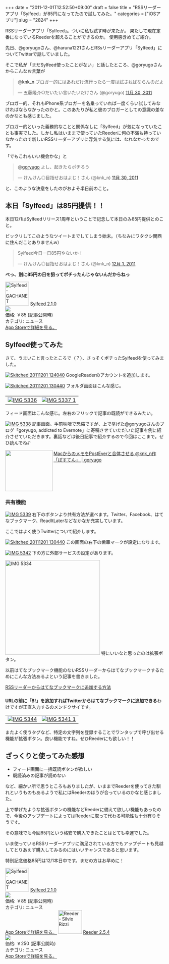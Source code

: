 +++
date = "2011-12-01T12:52:50+09:00"
draft = false
title = "RSSリーダーアプリ「Sylfeed」が85円になってたので試してみた。"
categories = ["iOSアプリ"]
slug = "2824"
+++

RSSリーダーアプリ「Sylfeed」。ついに私も試す時が来たか。
果たして現在定番になっているReederを超えることができるのか。
使用感含めてご紹介。<!--more-->

先日、@goryugoさん、@haruna1221さんとRSsリーダーアプリ「Sylfeed」についてTwitterで話していました。

そこで私が「まだSylfeed使ったことがない」と話したところ、@goryugoさんからこんなお言葉が

<blockquote class="twitter-tweet" data-in-reply-to="141915342678142976" lang="ja"><p>@<a href="https://twitter.com/knk_n">knk_n</a> ブロガー的にはあれだけ流行ったら一度は試さねばならんのだよ</p>&mdash; 五藤隆介○だいたい言いたいだけさん (@goryugo) <a href="https://twitter.com/goryugo/status/141915560102473728" data-datetime="2011-11-30T16:24:40+00:00">11月 30, 2011</a></blockquote>

ブロガー的、それもiPhone系ブロガーを名乗っていれば一度くらい試してみなければならなかったのかと。このあたりが私と彼のブロガーとしての意識の差なのかなとも感じました。

ブロガー的といった義務的なことと関係なしに「Sylfeed」が気になっていたことも事実でした。しかし私はいままで使っていたReederに何の不満も持っていなかったので新しいRSSリーダーアプリに浮気する気には、なれなかったのです。

「でもこれもいい機会かな」と

<blockquote class="twitter-tweet" data-in-reply-to="141917100993290240" lang="ja"><p>@<a href="https://twitter.com/goryugo">goryugo</a> よし、起きたらポチろう</p>&mdash; けんけん◎目指せおはよじ！さん (@knk_n) <a href="https://twitter.com/knk_n/status/141920096401637376" data-datetime="2011-11-30T16:42:42+00:00">11月 30, 2011</a></blockquote>

と、このような決意をしたのがおよそ半日前のこと。
<h2>本日「Sylfeed」は85円提供！！</h2>
本日12/1はSylfeedリリース1周年ということで記念して本日のみ85円提供とのこと。

ビックリしてこのようなツイートまでしてしまう始末。（ちなみにワタクシ関西に住んだことありませんw）

<blockquote class="twitter-tweet" lang="ja"><p>Sylfeed今日一日85円やないか！</p>&mdash; けんけん◎目指せおはよじ！さん (@knk_n) <a href="https://twitter.com/knk_n/status/142065978333859840" data-datetime="2011-12-01T02:22:23+00:00">12月 1, 2011</a></blockquote>

<strong>べっ、別に85円の日を狙ってポチったんじゃないんだからねっ</strong>

<a href="http://itunes.apple.com/jp/app/sylfeed/id403879490?mt=8&uo=4" target="new"><img class="appstorehelper_appicn" width="75" height="75" src="http://a1.mzstatic.com/us/r1000/092/Purple/c4/86/d2/mzl.jqagjksu.tif" alt="Sylfeed - GACHANET"></a>
<a href="http://itunes.apple.com/jp/app/sylfeed/id403879490?mt=8&uo=4" target="new">Sylfeed 2.1.0</a><br>
<a href="http://itunes.apple.com/jp/app/sylfeed/id403879490?mt=8&uo=4" target="itunes_store"><img class="appstorehelper_icn" src="http://ax.phobos.apple.com.edgesuite.net/ja_jp/images/web/linkmaker/badge_appstore-sm.gif" ></a><br>
価格: &#65509;85 (記事公開時)<br>
カテゴリ: ニュース<br>
<a href="http://itunes.apple.com/jp/app/sylfeed/id403879490?mt=8&uo=4" target="new">App Storeで詳細を見る。</a>

<h2>Sylfeed使ってみた</h2>
さて、うまいこと言ったところで（？）、さっそくポチったSylfeedを使ってみました。
<p></p>
<a href="http://knk-n.com.s3-website-ap-northeast-1.amazonaws.com/images/2011/12/skitched-20111201-124040.png" title="Skitched 20111201 124040"><img src="http://knk-n.com.s3-website-ap-northeast-1.amazonaws.com/images/2011/12/skitched-20111201-124040.png" alt="Skitched 20111201 124040" title="skitched-20111201-124040.png" /></a>
GoogleReaderのアカウントを追加します。
<p></p>
<a href="http://knk-n.com.s3-website-ap-northeast-1.amazonaws.com/images/2011/12/skitched-20111201-130440.png" title="Skitched 20111201 130440"><img src="http://knk-n.com.s3-website-ap-northeast-1.amazonaws.com/images/2011/12/skitched-20111201-130440.png" alt="Skitched 20111201 130440" title="skitched-20111201-130440.png" /></a>
フォルダ画面はこんな感じ。
<h3></h3>
<table>
<tr>
<td><a href="http://knk-n.com.s3-website-ap-northeast-1.amazonaws.com/images/2011/12/IMG_5336.png" title="IMG 5336"><img src="http://knk-n.com.s3-website-ap-northeast-1.amazonaws.com/images/2011/12/IMG_5336.png" alt="IMG 5336" title="IMG_5336.png" /></a>
</td>
<td>
<a href="http://knk-n.com.s3-website-ap-northeast-1.amazonaws.com/images/2011/12/IMG_5337-1.png" title="IMG 5337 1"><img src="http://knk-n.com.s3-website-ap-northeast-1.amazonaws.com/images/2011/12/IMG_5337-1.png" alt="IMG 5337 1" title="IMG_5337-1.png" /></a>
</td>
</tr>
</table>
フィード画面はこんな感じ。左右のフリックで記事の既読ができるみたい。
<p></p>
<a href="http://knk-n.com.s3-website-ap-northeast-1.amazonaws.com/images/2011/12/IMG_5338.png" title="IMG 5338"><img src="http://knk-n.com.s3-website-ap-northeast-1.amazonaws.com/images/2011/12/IMG_5338.png" alt="IMG 5338" title="IMG_5338.png" /></a>
記事画面。手前味噌で恐縮ですが、上で挙げた@goryugoさんのブログ「goryugo, addicted to Evernote」に寄稿させていただいた記事を例に紹介させていただきます。裏話などは後日記事で紹介するので今回はここまで。ぜひ読んでね♪
<p></p>
<table width="100%"><a href="http://goryugo.com/20111130/knk_n_evernote/" target="_blank"><img class="alignleft" align="left" border="0" src="http://capture.heartrails.com/150x130/shadow?http://goryugo.com/20111130/knk_n_evernote/" alt="" width="150" height="130" /></a><a href="http://goryugo.com/20111130/knk_n_evernote/" target="_blank">MacからのメモをPostEverと合体させる @knk_n作「ぽすてん」 | goryugo</a><a href="http://b.hatena.ne.jp/entry/http://goryugo.com/20111130/knk_n_evernote/" target="_blank"><img border="0" src="http://b.hatena.ne.jp/entry/image/http://goryugo.com/20111130/knk_n_evernote/" alt="" /></a></table>

<h3>共有機能</h3>
<a href="http://knk-n.com.s3-website-ap-northeast-1.amazonaws.com/images/2011/12/IMG_5339.png" title="IMG 5339"><img src="http://knk-n.com.s3-website-ap-northeast-1.amazonaws.com/images/2011/12/IMG_5339.png" alt="IMG 5339" title="IMG_5339.png" /></a>
右下のボタンより共有方法が選べます。Twitter、Facebook、はてなブックマーク、ReadItLaterなどなかなか充実しています。

ここではよく使うTwitterについて紹介します。

<a href="http://knk-n.com.s3-website-ap-northeast-1.amazonaws.com/images/2011/12/skitched-20111201-130440.png" title="Skitched 20111201 130440"><img src="http://knk-n.com.s3-website-ap-northeast-1.amazonaws.com/images/2011/12/skitched-20111201-130440.png" alt="Skitched 20111201 130440" title="skitched-20111201-130440.png" /></a>
この画面の右下の歯車マークが設定になります。

<a href="http://knk-n.com.s3-website-ap-northeast-1.amazonaws.com/images/2011/12/IMG_5342.png" title="IMG 5342"><img src="http://knk-n.com.s3-website-ap-northeast-1.amazonaws.com/images/2011/12/IMG_5342.png" alt="IMG 5342" title="IMG_5342.png" /></a>
下の方に外部サービスの設定があります。

<a href="http://knk-n.com.s3-website-ap-northeast-1.amazonaws.com/images/2011/12/IMG_5334.png" title="IMG 5334"><img src="http://knk-n.com.s3-website-ap-northeast-1.amazonaws.com/images/2011/12/IMG_5334.png" width="300" alt="IMG 5334" title="IMG_5334.png" /></a>
特にいいなと思ったのは拡張ボタン。

以前はてなブックマーク機能のないRSSリーダーからはてなブックマークするためにこんな方法あるよという記事を書きました。

<a href="http://knk-n.com/2011/04/27/rss%E3%83%AA%E3%83%BC%E3%83%80%E3%83%BC%E3%81%8B%E3%82%89%E3%81%AF%E3%81%A6%E3%81%AA%E3%83%96%E3%83%83%E3%82%AF%E3%83%9E%E3%83%BC%E3%82%AF%E3%81%AB%E8%BF%BD%E5%8A%A0%E3%81%99%E3%82%8B%E6%96%B9/" target="_blank">RSSリーダーからはてなブックマークに追加する方法</a><a href="http://b.hatena.ne.jp/entry/http://knk-n.com/2011/04/27/rss%E3%83%AA%E3%83%BC%E3%83%80%E3%83%BC%E3%81%8B%E3%82%89%E3%81%AF%E3%81%A6%E3%81%AA%E3%83%96%E3%83%83%E3%82%AF%E3%83%9E%E3%83%BC%E3%82%AF%E3%81%AB%E8%BF%BD%E5%8A%A0%E3%81%99%E3%82%8B%E6%96%B9/" target="_blank"><img src="http://b.hatena.ne.jp/entry/image/http://knk-n.com/2011/04/27/rss%E3%83%AA%E3%83%BC%E3%83%80%E3%83%BC%E3%81%8B%E3%82%89%E3%81%AF%E3%81%A6%E3%81%AA%E3%83%96%E3%83%83%E3%82%AF%E3%83%9E%E3%83%BC%E3%82%AF%E3%81%AB%E8%BF%BD%E5%8A%A0%E3%81%99%E3%82%8B%E6%96%B9/" alt="" /></a>
<h3></h3>
<strong>URLの前に「B!」を追加すればTwitterからはてなブックマークに追加できる</strong>わけですが正直入力するのメンドクサイです。


<table>
<tr>
<td>
<a href="http://knk-n.com.s3-website-ap-northeast-1.amazonaws.com/images/2011/12/IMG_5344.png" title="IMG 5344"><img src="http://knk-n.com.s3-website-ap-northeast-1.amazonaws.com/images/2011/12/IMG_5344.png" alt="IMG 5344" title="IMG_5344.png" /></a>
</td>
<td>
<a href="http://knk-n.com.s3-website-ap-northeast-1.amazonaws.com/images/2011/12/IMG_5341-1.png" title="IMG 5341 1"><img src="http://knk-n.com.s3-website-ap-northeast-1.amazonaws.com/images/2011/12/IMG_5341-1.png" alt="IMG 5341 1" title="IMG_5341-1.png" /></a>
</td>
</tr>
</table>
またよく使うタグなど、特定の文字列を登録することでワンタップで呼び出せる機能が拡張ボタン。良い機能ですね。ぜひReederにも欲しい！！

<h2>ざっくりと使ってみた感想</h2>
<ul>
<li>フィード画面に一括既読ボタンが欲しい</li>
<li>既読済みの記事が読めない</li>
</ul>
など、細かい所で思うところもありましたが、いままでReederを使ってきた馴れというものもあるようで私にはReederのほうが合っているのかなと感じました。

上で挙げたような拡張ボタンの機能などReederに備えて欲しい機能もあったので、今後のアップデートによってはReederに取って代わる可能性も十分有りそうです。

その意味でも今回85円という格安で購入できたことはとても幸運でした。

いま使っているRSSリーダーアプリに満足されている方でもアップデートも見越してとりあえず購入してみるのにはいいチャンスであると思います。

特別記念価格85円は12/1本日中です。まだの方はお早めに！

<a href="http://itunes.apple.com/jp/app/sylfeed/id403879490?mt=8&uo=4" target="new"><img class="appstorehelper_appicn" width="75" height="75" src="http://a1.mzstatic.com/us/r1000/092/Purple/c4/86/d2/mzl.jqagjksu.tif" alt="Sylfeed - GACHANET"></a>
<a href="http://itunes.apple.com/jp/app/sylfeed/id403879490?mt=8&uo=4" target="new">Sylfeed 2.1.0</a><br>
<a href="http://itunes.apple.com/jp/app/sylfeed/id403879490?mt=8&uo=4" target="itunes_store"><img class="appstorehelper_icn" src="http://ax.phobos.apple.com.edgesuite.net/ja_jp/images/web/linkmaker/badge_appstore-sm.gif" ></a><br>
価格: &#65509;85 (記事公開時)<br>
カテゴリ: ニュース<br>
<a href="http://itunes.apple.com/jp/app/sylfeed/id403879490?mt=8&uo=4" target="new">App Storeで詳細を見る。</a>
<a href="http://itunes.apple.com/jp/app/reeder/id325502379?mt=8&uo=4" target="new"><img class="appstorehelper_appicn" width="75" height="75" src="http://a1.mzstatic.com/us/r1000/071/Purple/ce/0f/10/mzl.ljyldzsg.tiff" alt="Reeder - Silvio Rizzi"></a>
<a href="http://itunes.apple.com/jp/app/reeder/id325502379?mt=8&uo=4" target="new">Reeder 2.5.4</a><br>
<a href="http://itunes.apple.com/jp/app/reeder/id325502379?mt=8&uo=4" target="itunes_store"><img class="appstorehelper_icn" src="http://ax.phobos.apple.com.edgesuite.net/ja_jp/images/web/linkmaker/badge_appstore-sm.gif" ></a><br>
価格: &#65509;250 (記事公開時)<br>
カテゴリ: ニュース<br>
<a href="http://itunes.apple.com/jp/app/reeder/id325502379?mt=8&uo=4" target="new">App Storeで詳細を見る。</a>
